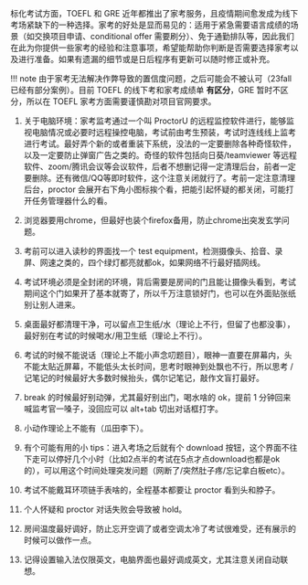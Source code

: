 标化考试方面，TOEFL 和 GRE 近年都推出了家考服务，且疫情期间愈发成为线下考场紧缺下的一种选择。家考的好处是显而易见的：适用于紧急需要语言成绩的场景（如交换项目申请、conditional offer 需要刷分）、免于通勤排队等，因此我们在此为你提供一些家考的经验和注意事项，希望能帮助你判断是否需要选择家考以及进行准备。如果有遗漏的细节或是日后程序有更新可以随时修正或补充。

!!! note
    由于家考无法解决作弊导致的置信度问题，之后可能会不被认可（23fall 已经有部分案例）。目前 TOEFL 的线下考和家考成绩单 **有区分**，GRE 暂时不区分，所以在 TOEFL 家考方面需要谨慎勘对项目官网要求。

1. 关于电脑环境：家考监考通过一个叫 ProctorU 的远程监控软件进行，能够监视电脑情况或必要时远程操控电脑，考试前由考生预装，考试时连线线上监考进行考试。最好弄个新的或者重装下系统，没法的一定要删除各种奇怪软件，以及一定要防止弹窗广告之类的。奇怪的软件包括向日葵/teamviewer 等远程软件、zoom/腾讯会议等会议软件，后者不想删记得一定清理后台，前者一定要删除。还有微信/QQ等即时软件，这个注意关闭就行了。考前一定注意清理后台，proctor 会展开右下角小图标挨个看，把能引起怀疑的都关闭，可能打开任务管理器什么的看。

2. 浏览器要用chrome，但最好也装个firefox备用，防止chrome出突发玄学问题。

3. 考前可以进入读秒的界面找一个 test equipment，检测摄像头、拾音、录屏、网速之类的，四个绿灯都亮就都ok，如果网络不行最好插网线。

4. 考试环境必须是全封闭的环境，背后需要是房间的门且能让摄像头看到，考试期间这个门如果开了基本就寄了，所以千万注意锁好门，也可以在外面贴张纸别让别人进来。

5. 桌面最好都清理干净，可以留点卫生纸/水（理论上不行，但留了也都没事），最好别在考试的时候喝水/用卫生纸（理论上不行）。

6. 考试的时候不能说话（理论上不能小声念叨题目），眼神一直要在屏幕内，头不能太贴近屏幕，不能低头太长时间，思考时眼神到处飘也不行，所以思考 / 记笔记的时候最好大多数时候抬头，偶尔记笔记，敲作文盲打最好。

7. break 的时候最好别动弹，尤其最好别出门，喝水啥的 ok，提前 1 分钟回来喊监考官一嗓子，没回应可以 alt+tab 切出对话框打字。

8. 小动作理论上不能有（瓜田李下）。

9. 有个可能有用的小 tips：进入考场之后就有个 download 按钮，这个界面不往下走可以停好几个小时（比如2点半的考试在5点才点download也都是ok的），可以用这个时间处理突发问题（网断了/突然肚子疼/忘记拿白板etc）。

10. 考试不能戴耳环项链手表啥的，全程基本都要让 proctor 看到头和脖子。

11. 个人怀疑和 proctor 对话失败会导致被 hold。

12. 房间温度最好调好，防止忘开空调了或者空调太冷了考试很难受，还有展示的时候可以做作一点。

13. 记得设置输入法仅限英文，电脑界面也最好调成英文，尤其注意关闭自动联想。
